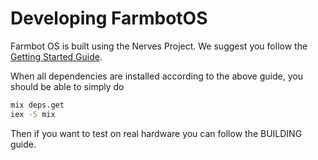 # Developing FarmbotOS
Farmbot OS is built using the Nerves Project. We suggest you follow the
[Getting Started Guide](https://hexdocs.pm/nerves/getting-started.html).

When all dependencies are installed according to the above guide, you  
should be able to simply do

``` bash
mix deps.get
iex -S mix
```

Then if you want to test on real hardware you can follow the BUILDING guide.
